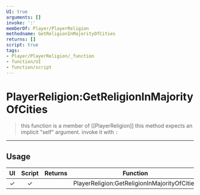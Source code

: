 ```yaml
---
UI: true
arguments: []
invoke: ':'
memberOf: Player/PlayerReligion
methodname: GetReligionInMajorityOfCities
returns: []
script: true
tags:
- Player/PlayerReligion/_function
- function/UI
- function/script
---
```

# PlayerReligion:GetReligionInMajorityOfCities
> this function is a member of [[PlayerReligion]]
> this method expects an implicit "self" argument. invoke it with `:`
-----
## Usage
|  UI | Script | Returns | Function | Arguments |
|:---:|:------:|-------:|:--------:|:---------|
|✓|✓||PlayerReligion:GetReligionInMajorityOfCities||
